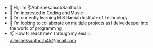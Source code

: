 - 👋 Hi, I’m @AbhishekJacobSanthosh
- 👀 I’m interested in Coding and Music
- 🌱 I’m currently learning M.S.Ramiah Institute of Technology
- 💞️ I’m looking to collaborate on multiple projects as I delve deeper into the world of programming
- 📫 How to reach me? Through my email: abhisheksanthosh45@gmail.com 

<!---
AbhishekJacobSanthosh/AbhishekJacobSanthosh is a ✨ special ✨ repository because its `README.md` (this file) appears on your GitHub profile.
You can click the Preview link to take a look at your changes.
--->
